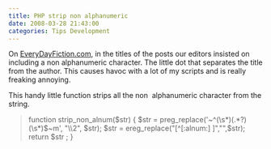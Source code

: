 ```yaml
---
title: PHP strip non alphanumeric
date: 2008-03-28 21:43:00
categories: Tips Development
---
```

On <a href="http://www.everydayfiction.com/">EveryDayFiction.com</a>, in the titles of the posts our editors insisted on including a non alphanumeric character.
The little dot that separates the title from the author. This causes havoc with a lot of my scripts and is really freaking annoying.

This handy little function strips all the non  alphanumeric character from the string.
<blockquote>function strip_non_alnum($str) {
$str = preg_replace('~^(\s*)(.*?)(\s*)$~m', "\\2", $str);
$str = ereg_replace("[^[:alnum:] ]","",$str);
return $str ;
}</blockquote>
